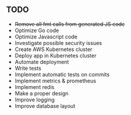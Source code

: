 TODO
---

* ~~Remove all fmt calls from generated JS code~~
* Optimize Go code
* Optimize Javascript code
* Investigate possible security issues
* Create AWS Kubernetes cluster
* Deploy app in Kubernetes cluster
* Automate deployment
* Write tests
* Implement automatic tests on commits
* Implement metrics & prometheus
* Implement redis
* Make a proper design
* Improve logging
* Improve database layout

